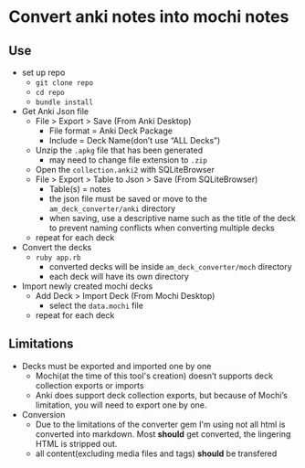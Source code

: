 # Convert anki notes into mochi notes


## Use
* set up repo
  * `git clone repo` 
  * `cd repo`
  * `bundle install`
* Get Anki Json file
  * File > Export  > Save (From Anki Desktop)
    * File format = Anki Deck Package
    * Include = Deck Name(don’t use “ALL Decks”)
  * Unzip the `.apkg` file that has been generated
    * may need to change file extension to `.zip`
  * Open the `collection.anki2` with SQLiteBrowser
  * File > Export > Table to Json > Save (From SQLiteBrowser)
    * Table(s) = notes
    *  the json file must be saved or move to the `am_deck_converter/anki` directory
    * when saving, use a descriptive name such as the title of the deck to prevent naming conflicts when converting multiple decks
  * repeat for each deck
* Convert the decks
  * `ruby app.rb`
    * converted decks will be inside `am_deck_converter/moch` directory
    * each deck will have its own directory
* Import newly created mochi decks
    * Add Deck > Import Deck (From Mochi Desktop)
      * select the `data.mochi` file
  * repeat for each deck 

## Limitations
* Decks must be exported and imported one by one
  * Mochi(at the time of this tool's creation) doesn’t supports deck collection
    exports or imports
  * Anki does support deck collection exports, but because of Mochi’s limitation, you will need to export one by one. 
* Conversion
  * Due to the limitations of the converter gem I'm using not all html is converted into markdown. Most **should** get converted, the lingering HTML is stripped out.
  * all content(excluding media files and tags) **should** be transfered
